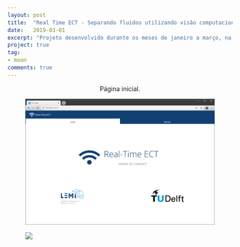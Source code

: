 ```yaml
---
layout: post
title:  "Real Time ECT - Separando fluidos utilizando visão computacional e sensores tomográficos."
date:   2019-03-01
excerpt: "Projeto desenvolvido durante os meses de janeiro a março, na Universidade Tecnológica de Delft, Países Baixos."
project: true
tag:
- moon
comments: true
---
```


 
    
<center>Página inicial.</center>

<figure>
	<a href="/assets/img/ect_homepage.PNG"><img src="/assets/img/ect_homepage.PNG"></a>
</figure>

<figure>
	<a href="/assets/img/ect_gif.gif"><img src="/assets/img/ect_gif.gif"></a>
</figure>
